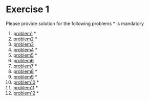 # Exercise 1

Please provide solution for the following problems * is mandatory

1. [problem1](./problem1/README.md) *
2. [problem2](./problem2/README.md) *
3. [problem3](./problem3/README.md)
4. [problem4](./problem4/README.md) *
5. [problem5](./problem5/README.md) *
6. [problem6](./problem6/README.md)
7. [problem7](./problem7/README.md) *
8. [problem8](./problem8/README.md) *
9. [problem9](./problem9/README.md) *
10. [problem10](./problem10/README.md) *
11. [problem11](./problem11/README.md) *
12. [problem12](./problem12/README.md) *
